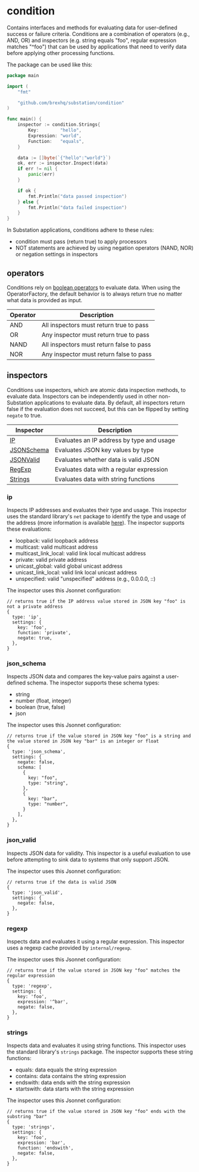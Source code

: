 # condition

Contains interfaces and methods for evaluating data for user-defined success or failure criteria. Conditions are a combination of operators (e.g., AND, OR) and inspectors (e.g. string equals "foo", regular expression matches "^foo") that can be used by applications that need to verify data before applying other processing functions.

The package can be used like this:

```go
package main

import (
	"fmt"

	"github.com/brexhq/substation/condition"
)

func main() {
	inspector := condition.Strings{
		Key:        "hello",
		Expression: "world",
		Function:   "equals",
	}

	data := []byte(`{"hello":"world"}`)
	ok, err := inspector.Inspect(data)
	if err != nil {
		panic(err)
	}

	if ok {
		fmt.Println("data passed inspection")
	} else {
		fmt.Println("data failed inspection")
	}
}
```

In Substation applications, conditions adhere to these rules:

- condition must pass (return true) to apply processors
- NOT statements are achieved by using negation operators (NAND, NOR) or negation settings in inspectors

## operators

Conditions rely on [boolean operators](https://en.wikipedia.org/wiki/Boolean_expression) to evaluate data. When using the OperatorFactory, the default behavior is to always return true no matter what data is provided as input.

| Operator | Description                              |
| -------- | ---------------------------------------- |
| AND      | All inspectors must return true to pass  |
| OR       | Any inspector must return true to pass   |
| NAND     | All inspectors must return false to pass |
| NOR      | Any inspector must return false to pass  |

## inspectors

Conditions use inspectors, which are atomic data inspection methods, to evaluate data. Inspectors can be independently used in other non-Substation applications to evaluate data. By default, all inspectors return false if the evaluation does not succeed, but this can be flipped by setting `negate` to true.

| Inspector                  | Description                               |
| -------------------------- | ----------------------------------------- |
| [IP](#ip)                  | Evaluates an IP address by type and usage |
| [JSONSchema](#json_schema) | Evaluates JSON key values by type         |
| [JSONValid](#json_valid)   | Evaluates whether data is valid JSON      |
| [RegExp](#regexp)          | Evaluates data with a regular expression  |
| [Strings](#strings)        | Evaluates data with string functions      |

### ip

Inspects IP addresses and evaluates their type and usage. This inspector uses the standard library's `net` package to identify the type and usage of the address (more information is available [here](https://pkg.go.dev/net#IP)). The inspector supports these evaluations:

- loopback: valid loopback address
- multicast: valid multicast address
- multicast_link_local: valid link local multicast address
- private: valid private address
- unicast_global: valid global unicast address
- unicast_link_local: valid link local unicast address
- unspecified: valid "unspecified" address (e.g., 0.0.0.0, ::)

The inspector uses this Jsonnet configuration:

```
// returns true if the IP address value stored in JSON key "foo" is not a private address
{
  type: 'ip',
  settings: {
    key: 'foo',
    function: 'private',
    negate: true,
  },
}
```

### json_schema

Inspects JSON data and compares the key-value pairs against a user-defined schema. The inspector supports these schema types:

- string
- number (float, integer)
- boolean (true, false)
- json

The inspector uses this Jsonnet configuration:

```
// returns true if the value stored in JSON key "foo" is a string and the value stored in JSON key "bar" is an integer or float
{
  type: 'json_schema',
  settings: {
    negate: false,
    schema: [
      {
        key: "foo",
        type: "string",
      },
      {
        key: "bar",
        type: "number",
      }
    ],
  },
}
```

### json_valid

Inspects JSON data for validity. This inspector is a useful evaluation to use before attempting to sink data to systems that only support JSON.

The inspector uses this Jsonnet configuration:

```
// returns true if the data is valid JSON
{
  type: 'json_valid',
  settings: {
    negate: false,
  },
}
```

### regexp

Inspects data and evaluates it using a regular expression. This inspector uses a regexp cache provided by `internal/regexp`.

The inspector uses this Jsonnet configuration:

```
// returns true if the value stored in JSON key "foo" matches the regular expression
{
  type: 'regexp',
  settings: {
    key: 'foo',
    expression: '^bar',
    negate: false,
  },
}
```

### strings

Inspects data and evaluates it using string functions. This inspector uses the standard library's `strings` package. The inspector supports these string functions:

- equals: data equals the string expression
- contains: data contains the string expression
- endswith: data ends with the string expression
- startswith: data starts with the string expression

The inspector uses this Jsonnet configuration:

```
// returns true if the value stored in JSON key "foo" ends with the substring "bar"
{
  type: 'strings',
  settings: {
    key: 'foo',
    expression: 'bar',
    function: 'endswith',
    negate: false,
  },
}
```
